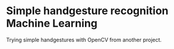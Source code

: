 # Simple handgesture recognition Machine Learning 
Trying simple handgestures with OpenCV from another project.
